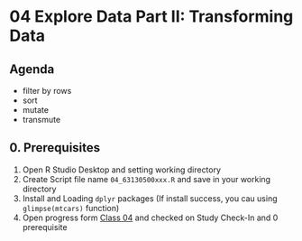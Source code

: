 # 04 Explore Data Part II: Transforming Data

## Agenda

- filter by rows
- sort
- mutate
- transmute

## 0. Prerequisites

1. Open R Studio Desktop and setting working directory
2. Create Script file name `04_63130500xxx.R` and save in your working directory
3. Install and Loading `dplyr` packages (If install success, you cau using `glimpse(mtcars)` function)
3. Open progress form [Class 04]() and checked on Study Check-In and 0 prerequisite
